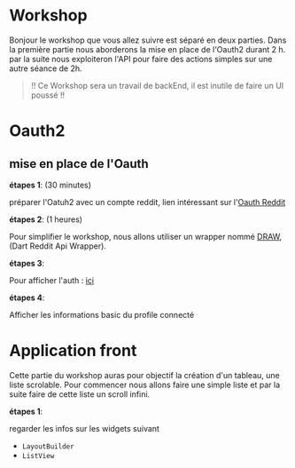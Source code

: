 # Workshop

Bonjour le workshop que vous allez suivre est séparé en deux parties.
Dans la première partie nous aborderons la mise en place de l'Oauth2 durant 2 h.
par la suite nous exploiteron l'API pour faire des actions simples sur une autre séance de 2h.

> !! Ce Workshop sera un travail de backEnd, il est inutile de faire un UI poussé !!

# Oauth2
## mise en place de l'Oauth
 
 __étapes 1__: (30 minutes)
 
préparer l'Oatuh2 avec un compte reddit,
lien intéressant sur l'[Oauth Reddit](https://github.com/reddit-archive/reddit/wiki/OAuth2)

 __étapes 2__: (1 heures)

Pour simplifier le workshop, nous allons utiliser un wrapper nommé [DRAW](https://pub.dev/packages/draw#-installing-tab-), (Dart Reddit Api Wrapper).

 __étapes 3__:
 
 Pour afficher l'auth : [ici](https://pub.dev/packages/flutter_web_auth)

 __étapes 4__:

Afficher les informations basic du profile connecté

# Application front

Cette partie du workshop auras pour objectif la création d'un tableau, une liste scrolable.
Pour commencer nous allons faire une simple liste et par la suite faire de cette liste un scroll infini.

__étapes 1__:

regarder les infos sur les widgets suivant
 - `LayoutBuilder`
 - `ListView`
